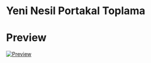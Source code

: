 # Yeni Nesil Portakal Toplama

# Preview

[![Preview](https://img.youtube.com/vi/UURSf_abC1c/0.jpg)](https://www.youtube.com/watch?v=UURSf_abC1c)
